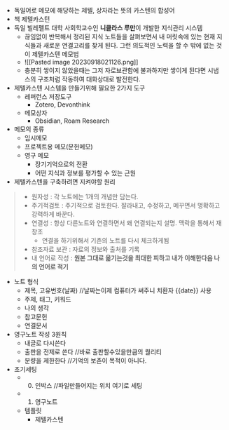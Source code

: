 - 독일어로 메모에 해당하는 제텔, 상자라는 뜻의 카스텐의 합성어
- 책 제텔카스턴
- 독일 빌레펠트 대학 사회학교수인 **니클라스 루만**이 개발한 지식관리 시스템
	- 끊임없이 반복해서 정리된 지식 노트들을 살펴보면서 내 머릿속에 있는 현재 지식들과 새로운 연결고리를 찾게 된다. 그런 의도적인 노력을 할 수 밖에 없는 것이 제텔카스텐 메모법
	- ![[Pasted image 20230918021126.png]]
	- 충분히 쌓이지 않았을때는 그저 자로뵤관함에 불과하지만 쌓이게 된다면 시냅스의 구조처럼 작동하여 대화상대로 발전한다.
- 제텔카스텐 시스템을 만들기위해 필요한 2가지 도구
	- 레퍼런스 저장도구
		-  Zotero, Devonthink
	- 메모상자
		- Obsidian, Roam Research
- 메모의 종류
	- 임시메모
	- 프로젝트용 메모(문헌메모)
	- 영구 메모
		- 장기기억으로의 전환
		- 어떤 지식과 정보를 평가할 수 있는 근원
- 제텔카스텐을 구축하려면 지켜야할 원리
> 	- 원자성 : 각 노트에는 1개의 개념만 담는다.
> 	- 주기적검토 : 주기적으로 검토한다. 잘라내고, 수정하고, 메꾸면서 명확하고 강력하게 바꾼다.
> 	- 연결성 : 항상 다른노트와 연결하면서 왜 연결되는지 설명. 맥락을 통해서 재창조
> 		- 연결을 하기위해서 기존의 노트를 다시 체크하게됨
> 	- 참조자료 보관 : 자료의 정보와 출처를 기록
> 	- 내 언어로 작성 : **원본 그대로 옮기는것을 최대한 피하고 내가 이해한다음 나의 언어로 적기**
- 노트 형식
	- 제목, 고유번호(날짜)   //날짜는이제 컴퓨터가 써주니 치환자 {{date}} 사용
	- 주제, 태그, 키워드
	- 나의 생각
	- 참고문헌
	- 연결문서
- 영구노트 작성 3원칙
	- 내글로 다시쓴다
	- 출판을 전제로 쓴다   //바로 출판할수있을만큼의 퀄리티
	- 분량을 제한한다  //기억의 보존이 목적이 아니다.
- 초기세팅
	- 0. 인박스      //파일만들어지는 위치 여기로 세팅
	- 1. 영구노트
	- 템플릿
		- 제텔카스텐
		 ```
		
		
		```
